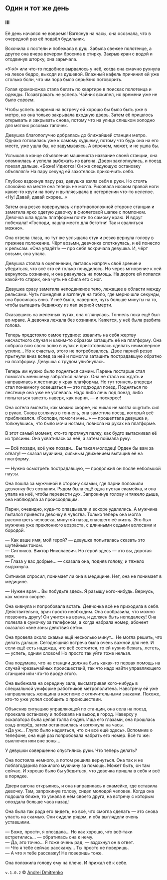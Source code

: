 ## Один и тот же день

### III

Её день начался не вовремя! Взглянув на часы, она осознала, что в очередной раз её подвёл будильник.

Вскочила с постели и побежала в душ. Забыла свежее полотенце, а другое она вчера вечером бросила в стирку. Закрыв кран с водой и отодвинув шторку, она зарычала.

&laquo;У-я!&raquo; или что-то подобное вырвалось у неё, когда она смачно рухнула на левое бедро, выходя из душевой. Влажный кафель причинил ей уже столько боли, что им пора было серьёзно поговорить.

Голая хромоножка стала бегать по квартире в поисках полотенца и одежды. Позавтракать не успела. Чайник вскипел, но времени уже не было _совсем_.

Чтобы успеть вовремя на встречу ей хорошо бы было быть уже в метро, но она только закрывала входную дверь. Затем её пришлось открывать и закрывать снова, потому что на улице слишком холодно для мягких розовых тапочек.

Девушка благополучно добралась до ближайшей станции метро. Однако готовилась уже к самому худшему, потому что будь она на его месте, уже ушла бы, не задумываясь. А впрочем, может, и не ушла бы.

Услышав в конце объявления машиниста название своей станции, она опомнилась и успела выбежать из вагона. Двери захлопнулись, и поезд поехал дальше. &laquo;Боже! Идиотка! Он же следующую остановку объявлял!&raquo; На пару секунд ей захотелось прикончить себя.

Глубоко вздохнув пару раз, девушка взяла себя в руки. Но стоять спокойно на месте она теперь не могла. Рисовала носком правой ноги какие-то круги на полу и выплясывала в нетерпении что-то нелепое. &laquo;Ну! Давай, давай скорее...&raquo;

Затем она резко повернулась к противоположной стороне станции и заметила ярко одетую девочку в фиолетовой шапке с помпоном. Девочка шла вдоль платформы почти по самому краю. И вдруг побежала! &laquo;Господи, нашла место для беготни! Так и свалиться можно&raquo;.

Она отвела глаза, но тут же услышала стук и резко вернула голову в прежнее положение. Чёрт возьми, девчонка споткнулась, и её понесло к рельсам. &laquo;Она упадёт!&raquo; &mdash; про себя вскричала девушка. И, чёрт возьми, она упала.

Девушка стояла в оцепенении, пытаясь напрячь своё зрение и убедиться, что всё это ей только почудилось. Но через мгновение к ней вернулось сознание, и она рванулась на помощь. На дороге ей попался какой-то старик, она чуть не сбила его с ног.

Девушка сразу заметила неподвижное тело, лежащее в области между рельсами. Чуть помедлив и взглянув на табло, где мерно шли секунды, она бросилась вниз. У неё было, наверное, чуть больше минуты на то, чтобы вытащить бедняжку из лап верной смерти.

Оказавшись на железных путях, она оглянулась. Тоннель пока ещё был во мраке. А девочка лежала без сознания. Кажется, у неё была разбита голова.

Теперь предстояло самое трудное: взвалить на себя жертву несчастного случая и каким-то образом затащить её на платформу. Она собрала всю свою волю в кулак и приготовилась сделать неимоверное усилие... Но к счастью, этого не потребовалось. Двое парней резво прыгнули вниз вслед за ней и помогли затащить пострадавшую обратно на платформу. Девушка с трудом улыбнулась.

Теперь им нужно было подняться самим. Парень постарше стал помогать меньшему забраться наверх. Она не стала их ждать и направилась к лестнице у края платформы. Но тут тоннель впереди стал понемногу освещаться &mdash; это подходил поезд. Подняться по лестнице она уже не успевала. Надо либо лечь под поезд, либо попытаться залезть наверх, как парни, &mdash; и поскорее!

Она хотела вылезти, как можно скорее, но никак не могла ощутить сил в руках. Снова взглянув в тоннель, она заметила поезд, который всё приближался. &laquo;Господи, помоги мне...&raquo; &mdash; прошептала девушка и, толкнувшись, что было мочи ногами, повисла на руках на платформе.

В этот самый момент, кто-то протянул палку, как будто вытаскивал её из трясины. Она ухватилась за неё, а затем поймала руку.

&mdash; Всё позади, всё уже позади... Вы такая молодец! Орден бы вам за отвагу! &mdash; сказал мужчина, сильным движением вытащив её на платформу.  

&mdash; Нужно осмотреть пострадавшую, &mdash; продолжил он после небольшой паузы.

Она пошла за мужчиной в сторону скамьи, где парни положили девчонку без сознания. Рядом была ещё одна пустая скамейка, и она упала на неё, чтобы перевести дух. Запрокинув голову и тяжело дыша, она наблюдала за происходящим.

Парни, очевидно, куда-то опаздывали и вскоре удалились. А мужчина пытался привести девочку в чувства. Только теперь она могла рассмотреть человека, минутой назад спасшего её жизнь. Это был мужчина уже преклонного возраста, с длинными седыми волосами и бородой.

&mdash; Как ваше имя, мой герой? &mdash; девушка попыталась сказать это шутейным тоном.  
&mdash; Ситников. Виктор Николаевич. Но герой здесь &mdash; это вы, дорогая моя.  
&mdash; Глаза у вас добрые... &mdash; сказала она, подняв голову, и тяжело выдохнула.

Ситников спросил, понимает ли она в медицине. Нет, она не понимает в медицине.

&mdash; Нужен врач... Вы побудьте здесь. Я разыщу кого-нибудь. Вернусь, как можно скорее.

Она кивнула и попробовала встать. Девчонка всё не приходила в себя. Действительно, врач просто необходим. Она сообразила, что можно позвонить другу! Он учится на врача, и должен быть неподалеку! Она полезла в сумочку за телефоном, а когда набрала номер, абонент оказался &laquo;вне зоны действия сети&raquo;.

Она провела около скамьи ещё несколько минут... Не могла решить, что делать дальше. Сегодняшняя встреча была очень важной для неё. И если ещё есть надежда, что всё состоится, то ей нужно бежать, лететь, &mdash; успеть, одним словом! Но просто так уйти тоже нельзя.

Она подумала, что на станции должна быть какая-то первая помощь на случай чрезвычайных происшествий, так что надо найти управляющего станцией или что-то вроде этого.

Она выбежала на середину зала, высматривая кого-нибудь в специальной униформе работников метрополитена. Навстречу ей уже направлялась женщина в костюме с отличительными знаками. Похоже, кто-то уже успел сообщить о происшествии.

Объяснив ситуацию управляющей по станции, она села на поезд, проехала остановку и побежала на выход в город. Наверху у эскалатора была целая толпа людей. Ища его глазами, она прошлась взад-вперёд, затем остановилась и взглянула на часы.   
&laquo;Да уж... Глупо было надеяться, что он всё ещё здесь&raquo;. Вспомнив о телефоне, она ещё раз попробовала набрать его номер. Всё то же: выключен или вне зоны...

У девушки совершенно опустились руки. Что теперь делать?

Она постояла немного, а потом решила вернуться. Она так и не поблагодарила пожилого мужчину за помощь. Может быть, он там сейчас. И хорошо было бы убедиться, что девочка пришла в себя и всё в порядке.

Двери вагона открылись, и она направилась к скамейке, где оставила девочку. Там, запрокинув голову, сидел молодой человек. Когда она подошла ближе, то узнала в нём своего друга, на встречу с которым опоздала больше часа назад!

Она была так рада его видеть, но всё, что смогла сделать &mdash; это снова упасть на скамью. Они сидели рядом, и оба выглядели очень уставшими.

&mdash; Боже, прости, я опоздала... Но как хорошо, что всё-таки встретились... &mdash; обратилась она к нему.  
&mdash; Да, это точно... Я тоже очень рад, &mdash; вздохнул он в ответ.  
&mdash; Что я тебе сейчас расскажу... Ты просто не поверишь.  
&mdash; А что я тебе расскажу! Не поверишь тоже.

Она положила голову ему на плечо. И прижал её к себе.

`v.1.0.2` &copy; [Andrei Dmitrenko](https://vk.com/fineliterature)
